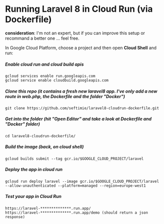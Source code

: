 # Running Laravel 8 in Cloud Run (via Dockerfile)
**consideration**: I'm not an expert, but if you can improve this setup or recommand a better one ... feel free.

In Google Cloud Platform, choose a project and then open **Cloud Shell** and run:

##### Enable cloud run and cloud build apis		

```
gcloud services enable run.googleapis.com
gcloud service enable cloudbuild.googleapis.com
```

##### Clone this repo (it contains a fresh new laravel8 app. I've only add a new route in web.php, the Dockerfile and the folder "Docker")
```
git clone https://github.com/seftimie/laravel8-cloudrun-dockerfile.git 
```
	
##### Get into the folder (hit "Open Editor" and take a look at Dockerfile and "Docker" folder)
```
cd laravel8-cloudrun-dockerfile/
```

##### Build the image (back, on cloud shell)
```
gcloud builds submit --tag gcr.io/$GOOGLE_CLOUD_PROJECT/laravel
```

##### Deploy the app in cloud run
```
gcloud run deploy laravel --image gcr.io/$GOOGLE_CLOUD_PROJECT/laravel --allow-unauthenticated --platform=managed --region=europe-west1
```

##### Test your app in Cloud Run 
```
https://laravel-**************.run.app/
https://laravel-**************.run.app/demo (should return a json response)
```


